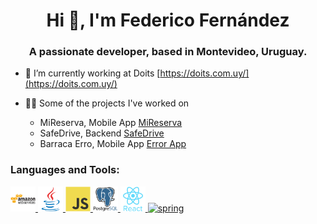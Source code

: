 <h1 align="center">Hi 👋, I'm Federico Fernández</h1>
<h3 align="center">A passionate developer, based in Montevideo, Uruguay.</h3>

- 🔭 I’m currently working at Doits [https://doits.com.uy/](https://doits.com.uy/)

- 👨‍💻 Some of the projects I've worked on
  - MiReserva, Mobile App [MiReserva](https://mireserva.io/)
  - SafeDrive, Backend [SafeDrive](https://addit.uy/#soluciones)
  - Barraca Erro, Mobile App [Error App](https://play.google.com/store/apps/details?id=uy.com.doits.erro&hl=es)

<h3 align="left">Languages and Tools:</h3>
<p align="left"> <a href="https://aws.amazon.com" target="_blank" rel="noreferrer"> <img src="https://raw.githubusercontent.com/devicons/devicon/master/icons/amazonwebservices/amazonwebservices-original-wordmark.svg" alt="aws" width="40" height="40"/> </a> <a href="https://www.java.com" target="_blank" rel="noreferrer"> <img src="https://raw.githubusercontent.com/devicons/devicon/master/icons/java/java-original.svg" alt="java" width="40" height="40"/> </a> <a href="https://developer.mozilla.org/en-US/docs/Web/JavaScript" target="_blank" rel="noreferrer"> <img src="https://raw.githubusercontent.com/devicons/devicon/master/icons/javascript/javascript-original.svg" alt="javascript" width="40" height="40"/> </a> <a href="https://www.postgresql.org" target="_blank" rel="noreferrer"> <img src="https://raw.githubusercontent.com/devicons/devicon/master/icons/postgresql/postgresql-original-wordmark.svg" alt="postgresql" width="40" height="40"/> </a> <a href="https://reactjs.org/" target="_blank" rel="noreferrer"> <img src="https://raw.githubusercontent.com/devicons/devicon/master/icons/react/react-original-wordmark.svg" alt="react" width="40" height="40"/> </a> <a href="https://spring.io/" target="_blank" rel="noreferrer"> <img src="https://www.vectorlogo.zone/logos/springio/springio-icon.svg" alt="spring" width="40" height="40"/> </a> </p>
